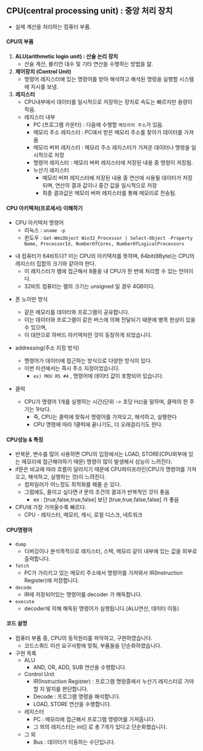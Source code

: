 ## CPU(central processing unit) : 중앙 처리 장치
- 실제 계산을 처리하는 컴퓨터 부품.
#### CPU의 부품
1. **ALU(arithmetic login unit) : 산술 논리 장치**
   - 산술 계산, 불리언 대수 및 기타 연산을 수행하는 방법을 앎.
2. **제어장치 (Control Unit)**
   - 명령어 레지스터에 있는 명령어를 받아 해석하고 해석된 명령을 실행할 시스템에 지시를 보냄.
3. **레지스터**
   - CPU내부에서 데이터를 일시적으로 저장하는 장치로 속도는 빠르지만 용량이 작음.
   * 레지스터 내부
     - PC (프로그램 카운터) : 다음에 수행할 `메모리의 주소`가 있음.
     - 메모리 주소 레지스터 : PC에서 받은 메모리 주소를 찾아가 데이터를 가져옴
     - 메모리 버퍼 레지스터 : 메모리 주소 레지스터가 가져온 데이터나 명령을 일시적으로 저장
     - 명령어 레지스터 : 메모리 버퍼 레지스터에 저장된 내용 중 명령이 저장됨.
     - 누산기 레지스터
       - 메모리 버퍼 레지스터에 저장된 내용 중 연산에 사용될 데이터가 저장되며, 연산의 결과 값이나 중간 값을 일시적으로 저장
       - 최종 결과값은 메모리 버퍼 레지스터를 통해 메모리로 전송됨.

#### CPU 아키텍처(프로세서) 이해하기
* CPU 아키텍처 명령어
  * 리눅스 : `uname -p`
  * 윈도우 : `Get-WmiObject Win32_Processor | Select-Object -Property Name, ProcessorId, NumberOfCores, NumberOfLogicalProcessors`
- 내 컴퓨터가 64비트다? 이는 CPU의 아키텍처를 뜻하며, 64bit(8Byte)는 CPU의 레지스터 집합의 크기와 같아야 한다.
  - 이 레지스터가 램에 접근해서 8줄을 내 CPU가 한 번에 처리할 수 있는 언어이다.
  - 32비트 컴퓨터는 램의 크기는 unsigned 일 경우 4GB이다.

* 폰 노이만 방식
  * 같은 메모리를 데이터와 프로그램이 공유합니다.
  * 이는 데이터와 프로그램이 같은 버스에 의해 전달되기 때문에 병목 현상이 있을 수 있으며,
  * 이 대안으로 하버드 아키텍처란 것이 등장하게 되었습니다.

* addressing(주소 지정 방식)
  * 명령어가 데이터에 접근하는 방식으로 다양한 방식이 있다.
  * 이번 미션에서는 즉시 주소 지정이었습니다.
    * `ex) MOV R5 #4` , 명령어에 데이터 값이 포함되어 있습니다. 

* 클럭
  * CPU가 명령어 1개를 실행하는 시간(단위 -> 초당 Hz)을 말하며, 클럭의 한 주기는 1Hz다.
    * 즉, CPU는 클럭에 맞춰서 명령어를 가져오고, 해석하고, 실행한다
    * CPU 명령에 따라 1클럭에 끝나기도, 더 오래걸리기도 한다.

#### CPU성능 & 특징
* 반복문, 변수를 많이 사용하면 CPU의 입장에서는 LOAD, STORE(CPU외부에 있는 메모리에 접근해야하기 때문) 명령이 많이 발생해서 성능이 느려진다.
* if문은 비교에 따라 흐름이 달라지기 때문에 CPU파이프라인(CPU가 명령어를 가져오고, 해석하고, 실행하는 것)이 느려진다.
  * 컴파일러가 어느정도 최적화를 해줄 순 있다.
  * 그럼에도, 줄이고 싶다면 if 문의 조건의 결과가 반복적인 것이 좋음
    * ex : [true,false,true,false] 보단 [true,true,false,false] 가 좋음
* CPU에 가장 가까울수록 빠르다.
  * CPU - 레지스터, 메모리, 캐시, 로컬 디스크, 네트워크 
#### CPU명령어
* `dump`
  * 디버깅이나 분석목적으로 레지스터, 스택, 메모리 같이 내부에 있는 값을 외부로 출력합니다.
* `fetch`
  * PC가 가리키고 있는 메모리 주소에서 명령어를 가져와서 IR(Instruction Register)에 저장합니다.
* `decode`
  * IR에 저장되어있는 명령어를 decoder 가 해독합니다.
* `execute`
  * decoder에 의해 해독된 명령어가 실행됩니다.(ALU연산, 데이터 이동)


#### 코드 설명
* 컴퓨터 부품 중, CPU의 동작원리를 파악하고, 구현하였습니다.
  * 코드스쿼드 미션 요구사항에 맞춰, 부품들을 단순화하였습니다.
* 구현 목록
  * ALU
    * AND, OR, ADD, SUB 연산을 수행합니다.
  * Control Unit
    * IR(Instruction Register) : 프로그램 명령중에서 누산기 레지스터로 가야할 지 말지를 판단합니다.
    * Decode : 프로그램 명령을 해석합니다.
    * LOAD, STORE 연산을 수행합니다.
  * 레지스터
    * PC : 메모리에 접근해서 프로그램 명령어를 가져옵니다.
    * 그 외의 레지스터는 int[] 로 총 7개가 있다고 단순화했습니다.
  * 그 외
    * Bus : 데이터가 이동하는 수단입니다.